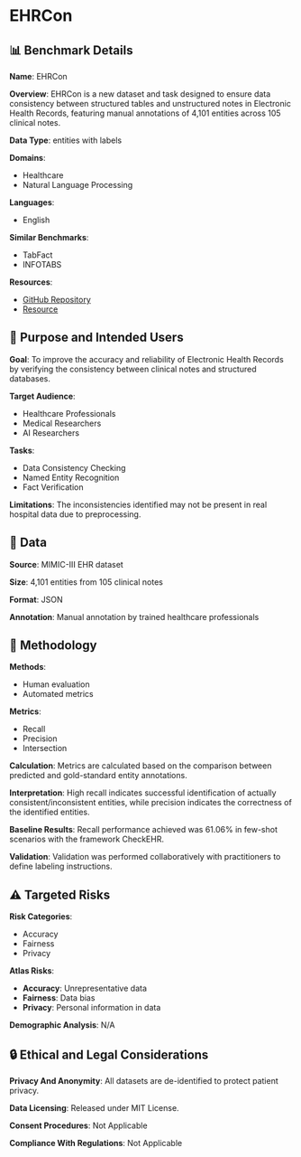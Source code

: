 # EHRCon

## 📊 Benchmark Details

**Name**: EHRCon

**Overview**: EHRCon is a new dataset and task designed to ensure data consistency between structured tables and unstructured notes in Electronic Health Records, featuring manual annotations of 4,101 entities across 105 clinical notes.

**Data Type**: entities with labels

**Domains**:
- Healthcare
- Natural Language Processing

**Languages**:
- English

**Similar Benchmarks**:
- TabFact
- INFOTABS

**Resources**:
- [GitHub Repository](https://github.com/dustn1259/EHRCon)
- [Resource](https://physionet.org/content/mimiciii/1.4/)

## 🎯 Purpose and Intended Users

**Goal**: To improve the accuracy and reliability of Electronic Health Records by verifying the consistency between clinical notes and structured databases.

**Target Audience**:
- Healthcare Professionals
- Medical Researchers
- AI Researchers

**Tasks**:
- Data Consistency Checking
- Named Entity Recognition
- Fact Verification

**Limitations**: The inconsistencies identified may not be present in real hospital data due to preprocessing.

## 💾 Data

**Source**: MIMIC-III EHR dataset

**Size**: 4,101 entities from 105 clinical notes

**Format**: JSON

**Annotation**: Manual annotation by trained healthcare professionals

## 🔬 Methodology

**Methods**:
- Human evaluation
- Automated metrics

**Metrics**:
- Recall
- Precision
- Intersection

**Calculation**: Metrics are calculated based on the comparison between predicted and gold-standard entity annotations.

**Interpretation**: High recall indicates successful identification of actually consistent/inconsistent entities, while precision indicates the correctness of the identified entities.

**Baseline Results**: Recall performance achieved was 61.06% in few-shot scenarios with the framework CheckEHR.

**Validation**: Validation was performed collaboratively with practitioners to define labeling instructions.

## ⚠️ Targeted Risks

**Risk Categories**:
- Accuracy
- Fairness
- Privacy

**Atlas Risks**:
- **Accuracy**: Unrepresentative data
- **Fairness**: Data bias
- **Privacy**: Personal information in data

**Demographic Analysis**: N/A

## 🔒 Ethical and Legal Considerations

**Privacy And Anonymity**: All datasets are de-identified to protect patient privacy.

**Data Licensing**: Released under MIT License.

**Consent Procedures**: Not Applicable

**Compliance With Regulations**: Not Applicable
